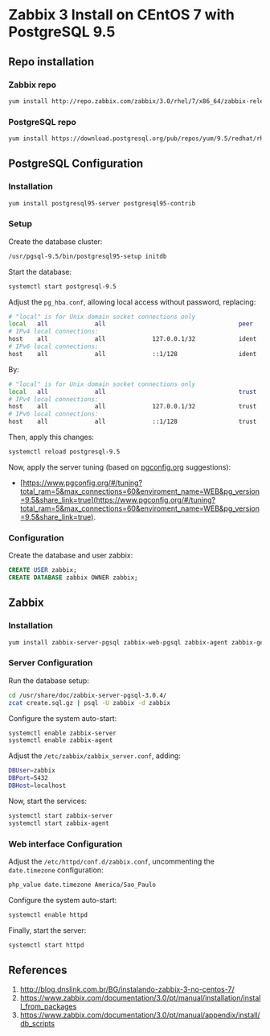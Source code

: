 # Zabbix 3 Install on CEntOS 7 with PostgreSQL 9.5

## Repo installation

### Zabbix repo

```bash
yum install http://repo.zabbix.com/zabbix/3.0/rhel/7/x86_64/zabbix-release-3.0-1.el7.noarch.rpm
```

### PostgreSQL repo

```bash
yum install https://download.postgresql.org/pub/repos/yum/9.5/redhat/rhel-7-x86_64/pgdg-centos95-9.5-2.noarch.rpm
```

## PostgreSQL Configuration

### Installation

```bash
yum install postgresql95-server postgresql95-contrib
```

### Setup

Create the database cluster:

```bash
/usr/pgsql-9.5/bin/postgresql95-setup initdb
```

Start the database:

```bash
systemctl start postgresql-9.5
```

Adjust the `pg_hba.conf`, allowing local access without password, replacing:

```bash
# "local" is for Unix domain socket connections only
local   all             all                                     peer
# IPv4 local connections:
host    all             all             127.0.0.1/32            ident
# IPv6 local connections:
host    all             all             ::1/128                 ident
```

By:

```bash
# "local" is for Unix domain socket connections only
local   all             all                                     trust
# IPv4 local connections:
host    all             all             127.0.0.1/32            trust
# IPv6 local connections:
host    all             all             ::1/128                 trust
```

Then, apply this changes:

```bash
systemctl reload postgresql-9.5
```

Now, apply the server tuning (based on [pgconfig.org](http://pgconfig.org) suggestions): 

* [https://www.pgconfig.org/#/tuning?total_ram=5&max_connections=60&enviroment_name=WEB&pg_version=9.5&share_link=true](https://www.pgconfig.org/#/tuning?total_ram=5&max_connections=60&enviroment_name=WEB&pg_version=9.5&share_link=true).

### Configuration

Create the database and user zabbix:

```sql
CREATE USER zabbix;
CREATE DATABASE zabbix OWNER zabbix;
```

## Zabbix

### Installation

```bash
yum install zabbix-server-pgsql zabbix-web-pgsql zabbix-agent zabbix-get
```

### Server Configuration

Run the database setup:

```bash
cd /usr/share/doc/zabbix-server-pgsql-3.0.4/
zcat create.sql.gz | psql -U zabbix -d zabbix
```

Configure the system auto-start:

```bash
systemctl enable zabbix-server
systemctl enable zabbix-agent
```

Adjust the `/etc/zabbix/zabbix_server.conf`, adding:

```bash
DBUser=zabbix
DBPort=5432
DBHost=localhost
```

Now, start the services:

```bash
systemctl start zabbix-server
systemctl start zabbix-agent
```

### Web interface Configuration

Adjust the `/etc/httpd/conf.d/zabbix.conf`, uncommenting the `date.timezone` configuration:

```bash
php_value date.timezone America/Sao_Paulo
```

Configure the system auto-start:

```bash
systemctl enable httpd
```

Finally, start the server:

```bash
systemctl start httpd
```


## References

1. http://blog.dnslink.com.br/BG/instalando-zabbix-3-no-centos-7/
1. https://www.zabbix.com/documentation/3.0/pt/manual/installation/install_from_packages
1. https://www.zabbix.com/documentation/3.0/pt/manual/appendix/install/db_scripts
